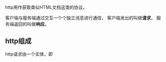 http用作获取类似HTML文档这类的协议。

客户端与服务端通过交互一个个独立消息进行通信， 客户端发出的叫做**请求**， 服务端返回的叫做**响应**。

## http组成

http请求由一个实体，即